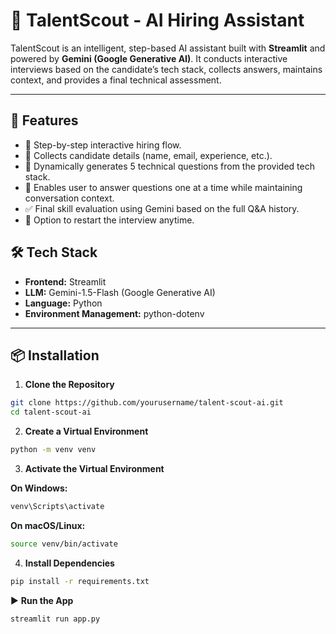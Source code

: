 # 🧠 TalentScout - AI Hiring Assistant

TalentScout is an intelligent, step-based AI assistant built with **Streamlit** and powered by **Gemini (Google Generative AI)**. It conducts interactive interviews based on the candidate’s tech stack, collects answers, maintains context, and provides a final technical assessment.

---

## 🚀 Features

- 🎯 Step-by-step interactive hiring flow.
- 📄 Collects candidate details (name, email, experience, etc.).
- 🧠 Dynamically generates 5 technical questions from the provided tech stack.
- 💬 Enables user to answer questions one at a time while maintaining conversation context.
- ✅ Final skill evaluation using Gemini based on the full Q&A history.
- 🔄 Option to restart the interview anytime.


## 🛠️ Tech Stack

- **Frontend:** Streamlit
- **LLM:** Gemini-1.5-Flash (Google Generative AI)
- **Language:** Python
- **Environment Management:** python-dotenv

---

## 📦 Installation

1. **Clone the Repository**

```bash
git clone https://github.com/yourusername/talent-scout-ai.git
cd talent-scout-ai
```

2. **Create a Virtual Environment**

```bash
python -m venv venv
```

3. **Activate the Virtual Environment**

**On Windows:**

```bash
venv\Scripts\activate
```

**On macOS/Linux:**

```bash
source venv/bin/activate
```

4. **Install Dependencies**
```bash
pip install -r requirements.txt
```

▶️ **Run the App**

```bash
streamlit run app.py
```
